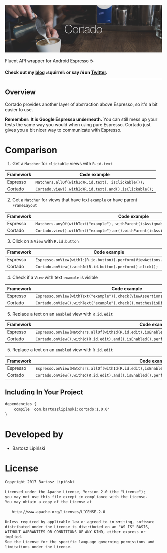![Image](/img/1100x330.png)


Fluent API wrapper for Android Espresso :coffee:

**Check out my [blog](https://medium.com/@blipinsk) :squirrel: or say *hi* on [Twitter](https://twitter.com/blipinsk).**

--------

Overview
--------
Cortado provides another layer of abstraction above Espresso, so it's a bit easier to use.

**Remember: It is Google Espresso underneath.** You can still mess up your tests the same way you would when using pure Espresso. Cortado just gives you a bit nicer way to communicate with Espresso.

Comparison
==========

1. Get a `Matcher` for `clickable` views with `R.id.text`

  Framework | Code example
  --- | ---
  Espresso | `Matchers.allOf(withId(R.id.text), isClickable());`
  Cortado | `Cortado.view().withId(R.id.text).and().isClickable();`

2. Get a `Matcher` for views that have text `example` or have parent `FrameLayout`

  Framework | Code example
  --- | ---
  Espresso | `Matchers.anyOf(withText("example"), withParent(isAssignableFrom(FrameLayout.class)));`
  Cortado | `Cortado.view().withText("example").or().withParent(isAssignableFrom(FrameLayout.class));`

3. Click on a `View` with `R.id.button`

  Framework | Code example
  --- | ---
  Espresso | `Espresso.onView(withId(R.id.button)).perform(ViewActions.click());`
  Cortado | `Cortado.onView().withId(R.id.button).perform().click();`

4. Check if a `View` with text `example` is visible

  Framework | Code example
  --- | ---
  Espresso | `Espresso.onView(withText("example")).check(ViewAssertions.matches(isDisplayed()));`
  Cortado | `Cortado.onView().withText("example").check().matches(isDisplayed());`

5. Replace a text on an `enabled` view with `R.id.edit`

  Framework | Code example
  --- | ---
  Espresso | `Espresso.onView(Matchers.allOf(withId(R.id.edit),isEnabled())).perform(ViewActions.replaceText("changed"));`
  Cortado | `Cortado.onView().withId(R.id.edit).and().isEnabled().perform().replaceText("changed");`

5. Replace a text on an `enabled` view with `R.id.edit`

  Framework | Code example
  --- | ---
  Espresso | `Espresso.onView(Matchers.allOf(withId(R.id.edit),isEnabled())).perform(ViewActions.replaceText("changed"));`
  Cortado | `Cortado.onView().withId(R.id.edit).and().isEnabled().perform().replaceText("changed");`

Including In Your Project
-------------------------

```xml
dependencies {
    compile 'com.bartoszlipinski:cortado:1.0.0'
}
```

Developed by
============
 * Bartosz Lipiński

License
=======

    Copyright 2017 Bartosz Lipiński

    Licensed under the Apache License, Version 2.0 (the "License");
    you may not use this file except in compliance with the License.
    You may obtain a copy of the License at

       http://www.apache.org/licenses/LICENSE-2.0

    Unless required by applicable law or agreed to in writing, software
    distributed under the License is distributed on an "AS IS" BASIS,
    WITHOUT WARRANTIES OR CONDITIONS OF ANY KIND, either express or implied.
    See the License for the specific language governing permissions and
    limitations under the License.
